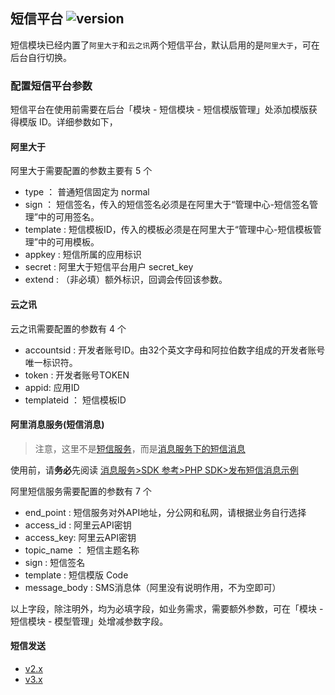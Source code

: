 ## 短信平台 ![version](https://img.shields.io/github/release/ztbcms/ztbcms-Sms.svg?maxAge=36000)

短信模块已经内置了`阿里大于`和`云之讯`两个短信平台，默认启用的是`阿里大于`，可在后台自行切换。

### 配置短信平台参数

短信平台在使用前需要在后台「模块 - 短信模块 - 短信模版管理」处添加模版获得模版 ID。详细参数如下，

#### 阿里大于

阿里大于需要配置的参数主要有 5 个

- type ： 普通短信固定为 normal   
- sign ： 短信签名，传入的短信签名必须是在阿里大于“管理中心-短信签名管理”中的可用签名。  
- template : 短信模板ID，传入的模板必须是在阿里大于“管理中心-短信模板管理”中的可用模板。  
- appkey : 短信所属的应用标识  
- secret : 阿里大于短信平台用户 secret_key  
- extend : （非必填）额外标识，回调会传回该参数。  

#### 云之讯

云之讯需要配置的参数有 4 个

- accountsid : 开发者账号ID。由32个英文字母和阿拉伯数字组成的开发者账号唯一标识符。  
- token : 开发者账号TOKEN  
- appid: 应用ID  
- templateid ： 短信模板ID  

#### 阿里消息服务(短信消息)

> 注意，这里不是[短信服务](https://www.aliyun.com/product/sms)，而是[消息服务下的短信消息](https://www.aliyun.com/product/mns)

使用前，请**务必**先阅读 [消息服务>SDK 参考>PHP SDK>发布短信消息示例](https://help.aliyun.com/document_detail/51929.html)

阿里短信服务需要配置的参数有 7 个

- end_point : 短信服务对外API地址，分公网和私网，请根据业务自行选择
- access_id : 阿里云API密钥
- access_key: 阿里云API密钥
- topic_name ： 短信主题名称
- sign : 短信签名
- template : 短信模版 Code
- message_body : SMS消息体（阿里没有说明作用，不为空即可）

以上字段，除注明外，均为必填字段，如业务需求，需要额外参数，可在「模块 - 短信模块 - 模型管理」处增减参数字段。



#### 短信发送

- [v2.x](2.x.md)
- [v3.x](3.x.md)
